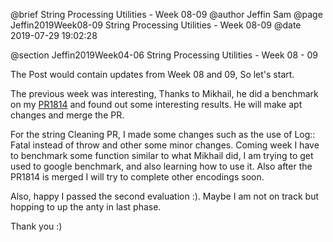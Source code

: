 @brief String Processing Utilities - Week 08-09
@author Jeffin Sam
@page Jeffin2019Week08-09 String Processing Utilities - Week 08-09
@date 2019-07-29 19:02:28

@section Jeffin2019Week04-06 String Processing Utilities - Week 08 - 09

The Post would contain updates from Week 08 and 09, So let's start.

The previous week was interesting, Thanks to Mikhail, he did a benchmark on my [PR1814](https://github.com/mlpack/mlpack/pull/1814#issuecomment-515183624) and found out some interesting results. He will make apt changes and merge the PR. 

For the string Cleaning PR, I made some changes such as the use of Log:: Fatal instead of throw and other some minor changes. Coming week I have to benchmark some function similar to what Mikhail did, I am trying to get used to google benchmark, and also learning how to use it. Also after the PR1814 is merged I will try to complete other encodings soon.

Also, happy I passed the second evaluation :). Maybe I am not on track but hopping to up the anty in last phase.

Thank you :)

